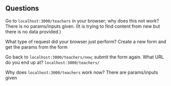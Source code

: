 ## Questions

Go to `localhost:3000/teachers` in your browser; why does this not work?
There is no params/inputs given. (It is trying to find content from new but there is no data provided.)

What type of request did your browser just perform?
Create a new form and get the params from the form 

Go back to `localhost:3000/teachers/new`; submit the form again. What URL do you end up at?
`localhost:3000/teachers/`

Why does `localhost:3000/teachers` work now?
There are params/inputs given
